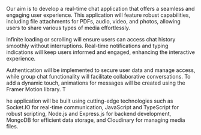 Our aim is to develop a real-time chat application that offers a seamless and engaging user experience. This application will feature robust capabilities, including file attachments for PDFs, audio, video, and photos, allowing users to share various types of media effortlessly.

Infinite loading or scrolling will ensure users can access chat history smoothly without interruptions. Real-time notifications and typing indications will keep users informed and engaged, enhancing the interactive experience.

Authentication will be implemented to secure user data and manage access, while group chat functionality will facilitate collaborative conversations. To add a dynamic touch, animations for messages will be created using the Framer Motion library. T

he application will be built using cutting-edge technologies such as Socket.IO for real-time communication, JavaScript and TypeScript for robust scripting, Node.js and Express.js for backend development, MongoDB for efficient data storage, and Cloudinary for managing media files.
